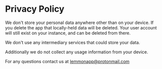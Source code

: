 # Privacy Policy

We don't store your personal data anywhere other than on your device. If you delete the app that locally-held data will be deleted. Your user account will still exist on your instance, and can be deleted from there.

We don't use any intermediary services that could store your data.

Additionally we do not collect any usage information from your device.

For any questions contact us at lemmonapp@protonmail.com